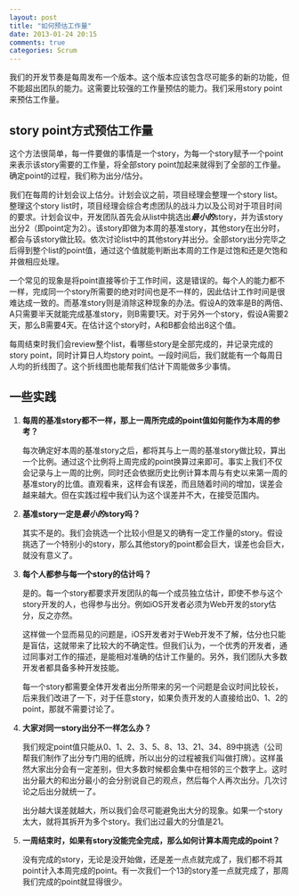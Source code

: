 ```yaml
---
layout: post
title: "如何预估工作量"
date: 2013-01-24 20:15
comments: true
categories: Scrum
---
```

我们的开发节奏是每周发布一个版本。这个版本应该包含尽可能多的新的功能，但不能超出团队的能力。这需要比较强的工作量预估的能力。我们采用story point来预估工作量。

## story point方式预估工作量
这个方法很简单，每一件要做的事情是一个story，为每一个story赋予一个point来表示该story需要的工作量，将全部story point加起来就得到了全部的工作量。确定point的过程，我们称为出分/估分。

我们在每周的计划会议上估分。计划会议之前，项目经理会整理一个story list。整理这个story list时，项目经理会综合考虑团队的战斗力以及公司对于项目时间的要求。计划会议中，开发团队首先会从list中挑选出***最小的***story，并为该story出分2（即point定为2）。该story即做为本周的基准story，其他story在出分时，都会与该story做比较。依次讨论list中的其他story并出分。全部story出分完毕之后得到整个list的point值，通过这个值就能判断出本周的工作是过饱和还是欠饱和并做相应处理。

一个常见的现象是将point直接等价于工作时间，这是错误的。每个人的能力都不一样，完成同一个story所需要的绝对时间也是不一样的，因此估计工作时间是很难达成一致的。而基准story则是消除这种现象的办法。假设A的效率是B的两倍、A只需要半天就能完成基准story，则B需要1天。对于另外一个story，假设A需要2天，那么B需要4天。在估计这个story时，A和B都会给出8这个值。

每周结束时我们会review整个list，看哪些story是全部完成的，并记录完成的story point，同时计算日人均story point。一段时间后，我们就能有一个每周日人均的折线图了。这个折线图也能帮我们估计下周能做多少事情。

## 一些实践
1. **每周的基准story都不一样，那上一周所完成的point值如何能作为本周的参考？**

    每次确定好本周的基准story之后，都将其与上一周的基准story做比较，算出一个比例。通过这个比例将上周完成的point换算过来即可。事实上我们不仅会记录与上一周的比例，同时还会依据历史比例计算本周与有史以来第一周的基准story的比值。直观看来，这样会有误差，而且随着时间的增加，误差会越来越大。但在实践过程中我们认为这个误差并不大，在接受范围内。

1. **基准story一定是*最小的*story吗？**

    其实不是的。我们会挑选一个比较小但是又的确有一定工作量的story。假设挑选了一个特别小的story，那么其他story的point都会巨大，误差也会巨大，就没有意义了。

1. **每个人都参与每一个story的估计吗？**

    是的。每一个story都要求开发团队的每一个成员独立估计，即使不参与这个story开发的人，也得参与出分。例如iOS开发者必须为Web开发的story估分，反之亦然。

    这样做一个显而易见的问题是，iOS开发者对于Web开发不了解，估分也只能是盲估，这就带来了比较大的不确定性。但我们认为，一个优秀的开发者，通过同事对工作的描述，是能相对准确的估计工作量的。另外，我们团队大多数开发者都具备多种开发技能。

    每一个story都需要全体开发者出分所带来的另一个问题是会议时间比较长，后来我们改进了一下，对于任意story，如果负责开发的人直接给出0、1、2的point，那就不需要讨论了。

1. **大家对同一story出分不一样怎么办？**

    我们规定point值只能从0、1、2、3、5、8、13、21、34、89中挑选（公司帮我们制作了出分专门用的纸牌，所以出分的过程被我们叫做打牌）。这样虽然大家出分会有一定差别，但大多数时候都会集中在相邻的三个数字上。这时出分最大的和出分最小的会分别说自己的观点，然后每个人再次出分。几次讨论之后出分就统一了。

    出分越大误差就越大，所以我们会尽可能避免出大分的现象。如果一个story太大，就将其拆开为多个story。我们出过最大的分值是21。

1. **一周结束时，如果有story没能完全完成，那么如何计算本周完成的point？**
  
    没有完成的story，无论是没开始做，还是差一点点就完成了，我们都不将其point计入本周完成的point。有一次我们一个13的story差一点就完成了，那周我们完成的point就显得很少。

